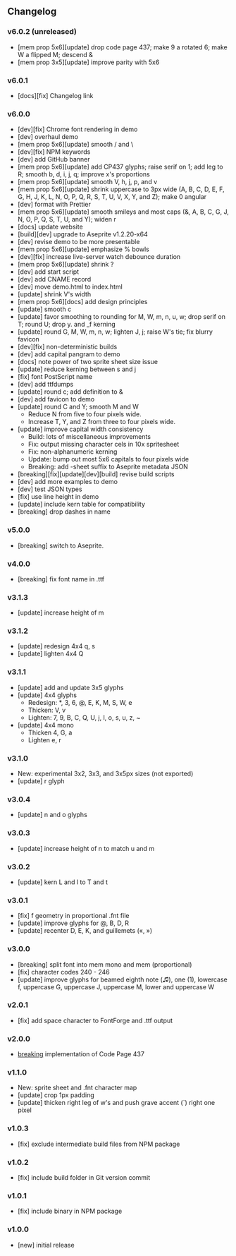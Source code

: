 ## Changelog

### v6.0.2 (unreleased)

- [mem prop 5x6][update] drop code page 437; make 9 a rotated 6; make W a
  flipped M; descend &
- [mem prop 3x5][update] improve parity with 5x6

### v6.0.1

- [docs][fix] Changelog link

### v6.0.0

- [dev][fix] Chrome font rendering in demo
- [dev] overhaul demo
- [mem prop 5x6][update] smooth / and \
- [dev][fix] NPM keywords
- [dev] add GitHub banner
- [mem prop 5x6][update] add CP437 glyphs; raise serif on 1; add leg to R;
  smooth b, d, i, j, q; improve x's proportions
- [mem prop 5x6][update] smooth V, h, j, p, and v
- [mem prop 5x6][update] shrink uppercase to 3px wide (A, B, C, D, E, F, G, H,
  J, K, L, N, O, P, Q, R, S, T, U, V, X, Y, and Z); make 0 angular
- [dev] format with Prettier
- [mem prop 5x6][update] smooth smileys and most caps (&, A, B, C, G, J, N, O,
  P, Q, S, T, U, and Y); widen r
- [docs] update website
- [build][dev] upgrade to Aseprite v1.2.20-x64
- [dev] revise demo to be more presentable
- [mem prop 5x6][update] emphasize % bowls
- [dev][fix] increase live-server watch debounce duration
- [mem prop 5x6][update] shrink ?
- [dev] add start script
- [dev] add CNAME record
- [dev] move demo.html to index.html
- [update] shrink V's width
- [mem prop 5x6][docs] add design principles
- [update] smooth c
- [update] favor smoothing to rounding for M, W, m, n, u, w; drop serif on T;
  round U; drop y. and \_f kerning
- [update] round G, M, W, m, n, w; lighten J, j; raise W's tie; fix blurry
  favicon
- [dev][fix] non-deterministic builds
- [dev] add capital pangram to demo
- [docs] note power of two sprite sheet size issue
- [update] reduce kerning between s and j
- [fix] font PostScript name
- [dev] add ttfdumps
- [update] round c; add definition to &
- [dev] add favicon to demo
- [update] round C and Y; smooth M and W
  - Reduce N from five to four pixels wide.
  - Increase T, Y, and Z from three to four pixels wide.
- [update] improve capital width consistency
  - Build: lots of miscellaneous improvements
  - Fix: output missing character cels in 10x spritesheet
  - Fix: non-alphanumeric kerning
  - Update: bump out most 5x6 capitals to four pixels wide
  - Breaking: add -sheet suffix to Aseprite metadata JSON
- [breaking][fix][update][dev][build] revise build scripts
- [dev] add more examples to demo
- [dev] test JSON types
- [fix] use line height in demo
- [update] include kern table for compatibility
- [breaking] drop dashes in name

### v5.0.0

- [breaking] switch to Aseprite.

### v4.0.0

- [breaking] fix font name in .ttf

### v3.1.3

- [update] increase height of m

### v3.1.2

- [update] redesign 4x4 q, s
- [update] lighten 4x4 Q

### v3.1.1

- [update] add and update 3x5 glyphs
- [update] 4x4 glyphs
  - Redesign: \*, 3, 6, @, E, K, M, S, W, e
  - Thicken: V, v
  - Lighten: 7, 9, B, C, Q, U, j, l, o, s, u, z, ~
- [update] 4x4 mono
  - Thicken 4, G, a
  - Lighten e, r

### v3.1.0

- New: experimental 3x2, 3x3, and 3x5px sizes (not exported)
- [update] r glyph

### v3.0.4

- [update] n and o glyphs

### v3.0.3

- [update] increase height of n to match u and m

### v3.0.2

- [update] kern L and l to T and t

### v3.0.1

- [fix] f geometry in proportional .fnt file
- [update] improve glyphs for @, B, D, R
- [update] recenter D, E, K, and guillemets («, »)

### v3.0.0

- [breaking] split font into mem mono and mem (proportional)
- [fix] character codes 240 - 246
- [update] improve glyphs for beamed eighth note (♫), one (1), lowercase f,
  uppercase G, uppercase J, uppercase M, lower and uppercase W

### v2.0.1

- [fix] add space character to FontForge and .ttf output

### v2.0.0

- [breaking](partial) implementation of Code Page 437

### v1.1.0

- New: sprite sheet and .fnt character map
- [update] crop 1px padding
- [update] thicken right leg of w's and push grave accent (`) right one pixel

### v1.0.3

- [fix] exclude intermediate build files from NPM package

### v1.0.2

- [fix] include build folder in Git version commit

### v1.0.1

- [fix] include binary in NPM package

### v1.0.0

- [new] initial release
